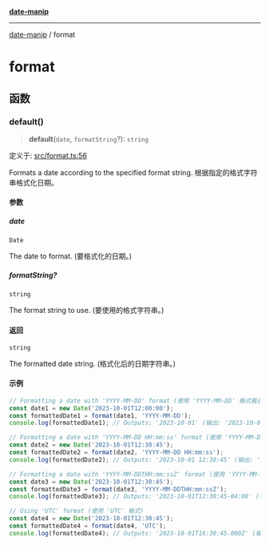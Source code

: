 [**date-manip**](index.md)

***

[date-manip](modules.md) / format

# format

## 函数

### default()

> **default**(`date`, `formatString`?): `string`

定义于: [src/format.ts:56](https://github.com/fengxinming/date-manip/blob/12d12a4c2a3486e81330ba529f3fb8271142d945/src/format.ts#L56)

Formats a date according to the specified format string.
根据指定的格式字符串格式化日期。

#### 参数

##### date

`Date`

The date to format. (要格式化的日期。)

##### formatString?

`string`

The format string to use. (要使用的格式字符串。)

#### 返回

`string`

The formatted date string. (格式化后的日期字符串。)

#### 示例

```ts
// Formatting a date with 'YYYY-MM-DD' format (使用 'YYYY-MM-DD' 格式格式化日期)
const date1 = new Date('2023-10-01T12:00:00');
const formattedDate1 = format(date1, 'YYYY-MM-DD');
console.log(formattedDate1); // Outputs: '2023-10-01' (输出: '2023-10-01')

// Formatting a date with 'YYYY-MM-DD HH:mm:ss' format (使用 'YYYY-MM-DD HH:mm:ss' 格式格式化日期)
const date2 = new Date('2023-10-01T12:30:45');
const formattedDate2 = format(date2, 'YYYY-MM-DD HH:mm:ss');
console.log(formattedDate2); // Outputs: '2023-10-01 12:30:45' (输出: '2023-10-01 12:30:45')

// Formatting a date with 'YYYY-MM-DDTHH:mm:ssZ' format (使用 'YYYY-MM-DDTHH:mm:ssZ' 格式格式化日期)
const date3 = new Date('2023-10-01T12:30:45');
const formattedDate3 = format(date3, 'YYYY-MM-DDTHH:mm:ssZ');
console.log(formattedDate3); // Outputs: '2023-10-01T12:30:45-04:00' (输出: '2023-10-01T12:30:45-04:00')

// Using 'UTC' format (使用 'UTC' 格式)
const date4 = new Date('2023-10-01T12:30:45');
const formattedDate4 = format(date4, 'UTC');
console.log(formattedDate4); // Outputs: '2023-10-01T16:30:45.000Z' (输出: '2023-10-01T16:30:45.000Z')
```
